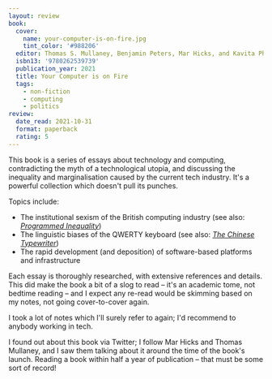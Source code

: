 ```yaml
---
layout: review
book:
  cover:
    name: your-computer-is-on-fire.jpg
    tint_color: '#988206'
  editor: Thomas S. Mullaney, Benjamin Peters, Mar Hicks, and Kavita Philip
  isbn13: '9780262539739'
  publication_year: 2021
  title: Your Computer is on Fire
  tags:
    - non-fiction
    - computing
    - politics
review:
  date_read: 2021-10-31
  format: paperback
  rating: 5
---
```


This book is a series of essays about technology and computing, contradicting the myth of a technological utopia, and discussing the inequality and marginalisation caused by the current tech industry.
It's a powerful collection which doesn't pull its punches.

Topics include:

*   The institutional sexism of the British computing industry (see also: [*Programmed Inequality*](/reviews/programmed-inequality/))
*   The linguistic biases of the QWERTY keyboard (see also: [*The Chinese Typewriter*](/reviews/the-chinese-typewriter-a-history/))
*   The rapid development (and deposition) of software-based platforms and infrastructure

Each essay is thoroughly researched, with extensive references and details.
This did make the book a bit of a slog to read – it's an academic tome, not bedtime reading – and I expect any re-read would be skimming based on my notes, not going cover-to-cover again.

I took a lot of notes which I'll surely refer to again; I'd recommend to anybody working in tech.

I found out about this book via Twitter; I follow Mar Hicks and Thomas Mullaney, and I saw them talking about it around the time of the book's launch.
Reading a book within half a year of publication – that must be some sort of record!
